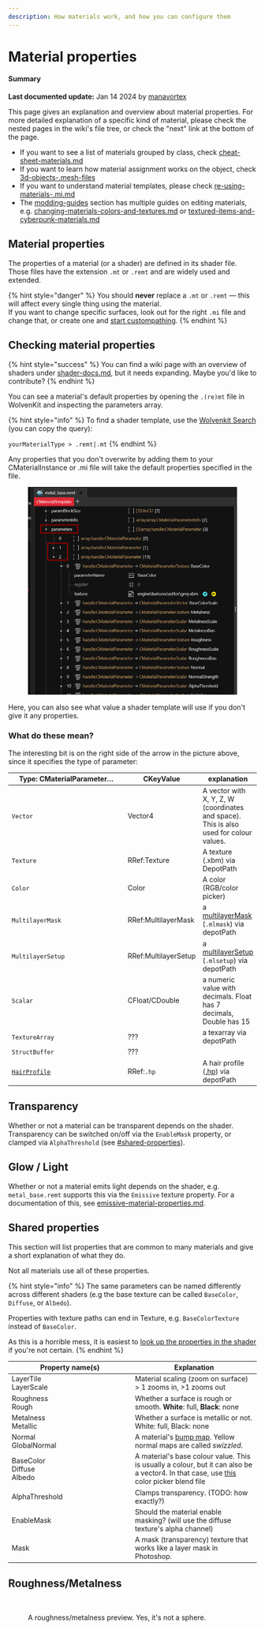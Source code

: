 ```yaml
---
description: How materials work, and how you can configure them
---
```


# Material properties

#### Summary

**Last documented update:** Jan 14 2024 by [manavortex](https://app.gitbook.com/u/NfZBoxGegfUqB33J9HXuCs6PVaC3 "mention")

This page gives an explanation and overview about material properties. For more detailed explanation of a specific kind of material, please check the nested pages in the wiki's file tree, or check the "next" link at the bottom of the page.

* If you want to see a list of materials grouped by class, check [cheat-sheet-materials.md](../../references-lists-and-overviews/cheat-sheet-materials.md "mention")
* If you want to learn how material assignment works on the object, check [3d-objects-.mesh-files](../../files-and-what-they-do/3d-objects-.mesh-files/ "mention")
* If you want to understand material templates, please check [re-using-materials-.mi.md](../../files-and-what-they-do/materials/re-using-materials-.mi.md "mention")
* The [modding-guides](../../modding-guides/ "mention") section has multiple guides on editing materials, e.g. [changing-materials-colors-and-textures.md](../../modding-guides/items-equipment/editing-existing-items/changing-materials-colors-and-textures.md "mention") or [textured-items-and-cyberpunk-materials.md](../../modding-guides/everything-else/textured-items-and-cyberpunk-materials.md "mention")

## Material properties

The properties of a material (or a shader) are defined in its shader file. Those files have the extension `.mt` or `.remt` and are widely used and extended.&#x20;

{% hint style="danger" %}
You should **never** replace a `.mt` or `.remt` — this will affect every single thing using the material. \
If you want to change specific surfaces, look out for the right `.mi` file and change that, or create one and [start custompathing](../../modding-guides/everything-else/custompathing-assets.md).
{% endhint %}

## Checking material properties

{% hint style="success" %}
You can find a wiki page with an overview of shaders under [shader-docs.md](../shaders/shader-docs.md "mention"), but it needs expanding. Maybe you'd like to contribute?
{% endhint %}

You can see a material's default properties by opening the `.(re)mt` file in WolvenKit and inspecting the parameters array.&#x20;

{% hint style="info" %}
To find a shader template, use the [Wolvenkit Search](https://app.gitbook.com/s/-MP\_ozZVx2gRZUPXkd4r/wolvenkit-app/usage/wolvenkit-search-finding-files) (you can copy the query):&#x20;

`yourMaterialType > .remt|.mt`
{% endhint %}

Any properties that you don't overwrite by adding them to your CMaterialInstance or .mi file will take the default properties specified in the file.

<figure><img src="../../../.gitbook/assets/material_properties.png" alt=""><figcaption></figcaption></figure>

Here, you can also see what value a shader template will use if you don't give it any properties.

### What do these mean?

The interesting bit is on the right side of the arrow in the picture above, since it specifies the type of parameter:

<table><thead><tr><th width="265">Type: CMaterialParameter…</th><th width="137">CKeyValue</th><th>explanation</th></tr></thead><tbody><tr><td><code>Vector</code></td><td>Vector4</td><td>A vector with X, Y, Z, W (coordinates and space). This is also used for colour values.</td></tr><tr><td><code>Texture</code></td><td>RRef:Texture</td><td>A texture (.xbm) via DepotPath</td></tr><tr><td><code>Color</code></td><td>Color</td><td>A color (RGB/color picker)</td></tr><tr><td><code>MultilayerMask</code></td><td>RRef:MultilayerMask</td><td>a <a href="../multilayered/#what-is-the-mlmask">multilayerMask</a> (<code>.mlmask</code>) via depotPath</td></tr><tr><td><code>MultilayerSetup</code></td><td>RRef:MultilayerSetup</td><td>a <a href="../multilayered/#what-is-the-mlsetup">multilayerSetup</a> (<code>.mlsetup</code>) via depotPath</td></tr><tr><td><code>Scalar</code></td><td>CFloat/CDouble</td><td>a numeric value with decimals. Float has 7 decimals, Double has 15</td></tr><tr><td><code>TextureArray</code></td><td>???</td><td>a texarray via depotPath</td></tr><tr><td><code>StructBuffer</code></td><td>???</td><td></td></tr><tr><td><a data-footnote-ref href="#user-content-fn-1"><code>HairProfile</code></a></td><td>RRef:<code>.hp</code></td><td>A hair profile (<a href="../../modding-tools/wolvenkit-blender-io-suite/wkit-blender-plugin-import-export.md#hair-profiles-.hp">.hp</a>) via depotPath</td></tr></tbody></table>

## Transparency

Whether or not a material can be transparent depends on the shader. Transparency can be switched on/off via the `EnableMask` property, or clamped via `AlphaThreshold` (see [#shared-properties](./#shared-properties "mention")).

## Glow / Light

Whether or not a material emits light depends on the shader, e.g. `metal_base.remt` supports this via the `Emissive` texture property. For a documentation of this, see [emissive-material-properties.md](emissive-material-properties.md "mention").

## Shared properties

This section will list properties that are common to many materials and give a short explanation of what they do.

Not all materials use all of these properties.

{% hint style="info" %}
The same parameters can be named differently across different shaders (e.g the base texture can be called `BaseColor`, `Diffuse`, or `Albedo`).&#x20;

Properties with texture paths can end in Texture, e.g. `BaseColorTexture` instead of `BaseColor`.

As this is a horrible mess, it is easiest to [look up the properties in the shader](./#checking-material-properties) if you're not certain.
{% endhint %}

<table><thead><tr><th width="236">Property name(s)</th><th>Explanation</th></tr></thead><tbody><tr><td>LayerTile<br>LayerScale</td><td>Material scaling (zoom on surface)<br>> 1 zooms in, >1 zooms out</td></tr><tr><td>Roughness<br>Rough</td><td>Whether a surface is rough or smooth. <strong>White</strong>: full, <strong>Black</strong>: none</td></tr><tr><td>Metalness<br>Metallic</td><td>Whether a surface is metallic or not. White: full, Black: none</td></tr><tr><td>Normal<br>GlobalNormal</td><td>A material's <a href="../../modding-guides/textures-and-luts/self-made-normal-maps/">bump map</a>. Yellow normal maps are called <em>swizzled</em>.</td></tr><tr><td>BaseColor<br>Diffuse<br>Albedo</td><td>A material's base colour value. This is usually a colour, but it can also be a vector4. In that case, use <a href="https://mega.nz/file/uE902LDQ#YmrHs0oAQBQqaFPjvYGazxI5s2LUlqzuNG14jU8Vgks">this</a> color picker blend file</td></tr><tr><td>AlphaThreshold</td><td>Clamps transparency. (TODO: how exactly?)</td></tr><tr><td>EnableMask</td><td>Should the material enable masking? (will use the diffuse texture's alpha channel)</td></tr><tr><td>Mask</td><td>A mask (transparency) texture that works like a layer mask in Photoshop.</td></tr></tbody></table>

## Roughness/Metalness

<figure><img src="../../../.gitbook/assets/materials_roughness_metalness.png" alt=""><figcaption><p>A roughness/metalness preview. Yes, it's not a sphere. </p></figcaption></figure>

[^1]: 
